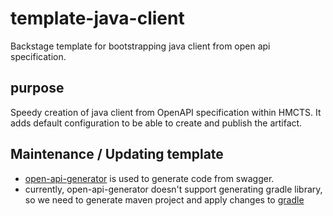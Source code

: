 # template-java-client

Backstage template for bootstrapping java client from open api specification.

## purpose

Speedy creation of java client from OpenAPI specification within HMCTS. It adds default configuration to be able to create and publish the artifact.

## Maintenance / Updating template

- [open-api-generator](https://github.com/OpenAPITools/openapi-generator) is used to generate code from swagger.
- currently, open-api-generator doesn't support generating gradle library, so we need to generate maven project and apply changes to [gradle]({{cookiecutter.component_id}}/build.gradle) 

